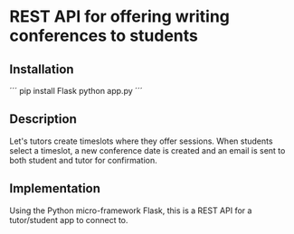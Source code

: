 # REST API for offering writing conferences to students

## Installation

´´´
pip install Flask
python app.py
´´´

## Description

Let's tutors create timeslots where they offer sessions. When students select a timeslot, a new conference date is created and an email is sent to both student and tutor for confirmation.

## Implementation

Using the Python micro-framework Flask, this is a REST API for a tutor/student app to connect to.
